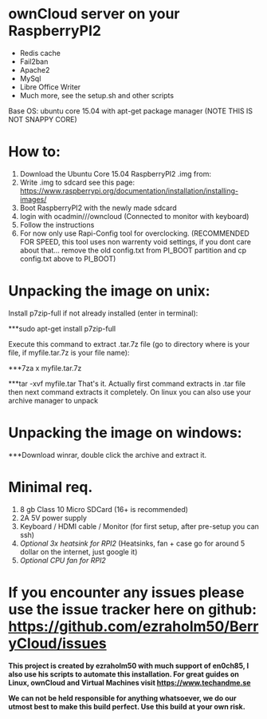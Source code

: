 # ownCloud server on your RaspberryPI2
* Redis cache
* Fail2ban
* Apache2
* MySql
* Libre Office Writer
* Much more, see the setup.sh and other scripts

Base OS: ubuntu core 15.04 with apt-get package manager (NOTE THIS IS NOT SNAPPY CORE)

# How to: 

1. Download the Ubuntu Core 15.04 RaspberryPI2 .img from:
2. Write .img to sdcard see this page: https://www.raspberrypi.org/documentation/installation/installing-images/
3. Boot RaspberryPI2 with the newly made sdcard
4. login with ocadmin///owncloud (Connected to monitor with keyboard)
5. Follow the instructions
6. For now only use Rapi-Config tool for overclocking. (RECOMMENDED FOR SPEED, this tool uses non warrenty void settings, if you dont care about that... remove the old config.txt from PI_BOOT partition and cp config.txt above to PI_BOOT)

# Unpacking the image on unix:
Install p7zip-full if not already installed (enter in terminal):

***sudo apt-get install p7zip-full

Execute this command to extract .tar.7z file (go to directory where is your file, if myfile.tar.7z is your file name):

***7za x myfile.tar.7z

***tar -xvf myfile.tar
That's it. Actually first command extracts in .tar file then next command extracts it completely.
On linux you can also use your archive manager to unpack

# Unpacking the image on windows:
***Download winrar, double click the archive and extract it.

# Minimal req.
1. 8 gb Class 10 Micro SDCard (16+ is recommended)
2. 2A 5V power supply
3. Keyboard / HDMI cable / Monitor (for first setup, after pre-setup you can ssh)
4. *Optional 3x heatsink for RPI2* (Heatsinks, fan + case go for around 5 dollar on the internet, just google it)
5. *Optional CPU fan for RPI2*

# If you encounter any issues please use the issue tracker here on github: https://github.com/ezraholm50/BerryCloud/issues

**This project is created by ezraholm50 with much support of en0ch85, I also use his scripts to automate this installation.
For great guides on Linux, ownCloud and Virtual Machines visit https://www.techandme.se**

**We can not be held responsible for anything whatsoever, we do our utmost best to make this build perfect. Use this build at your own risk.**

